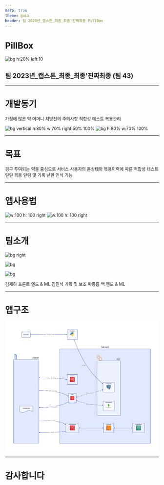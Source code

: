 ```yaml
---
marp: true
theme: gaia
header: 팀 2023년_캡스톤_최종_최종'진짜최종 PillBox
---
```

<!-- _header: "" -->

<!-- _footer: 박종흠 김재하 김진석  -->

# PillBox

![bg h:20% left:10](https://github.com/kookmin-sw/capstone-2023-43/blob/main/docs/images/PillBox%20icon.jpg?raw=true)

## 팀 2023년_캡스톤_최종_최종'진짜최종 (팀 43)

___

# 개발동기

가정에 많은 약
어머니 처방전의 주의사항
적합성 테스트
복용관리

![bg vertical h:80% w:70% right:50% 100%](https://github.com/kookmin-sw/capstone-2023-43/blob/main/docs/images/%EC%95%BD%EB%B4%89%ED%88%AC.jpg?raw=true)
![bg h:80% w:70% 100% ](https://github.com/kookmin-sw/capstone-2023-43/blob/main/docs/images/%EC%95%BD%EB%B0%95%EC%8A%A4.jpg?raw=true)
___

# 목표

경구 투여되는 약을 중심으로 서비스
사용자의 몸상태와 복용이력에 따른 적합성 테스트
일일 복용 알림 및 기록
낱알 인식 기능
___

# 앱사용법

<!-- 이미지를 한줄로 나열 하면 화면에서도 한줄로 나온다  -->
<!-- 이미지 개행하면 세로로 배열된다 -->

![w:100 h: 100 right](https://github.com/kookmin-sw/capstone-2023-43/blob/main/docs/images/%EB%B0%95%EC%A2%85%ED%9D%A0%EC%82%AC%EC%A7%84.jpg?raw=true)  ![w:100 h: 100 right](https://raw.githubusercontent.com/kookmin-sw/capstone-2023-43/main/docs/images/%EA%B9%80%EC%9E%AC%ED%95%98%EC%82%AC%EC%A7%84.jpg)

___

# 팀소개

![bg right](https://github.com/kookmin-sw/capstone-2023-43/blob/main/docs/images/%EA%B9%80%EC%9E%AC%ED%95%98%EC%82%AC%EC%A7%84.jpg?raw=true)

![bg](https://github.com/kookmin-sw/capstone-2023-43/blob/main/docs/images/%EA%B9%80%EC%A7%84%EC%84%9D%EC%82%AC%EC%A7%84.jpg?raw=true)

![bg](https://github.com/kookmin-sw/capstone-2023-43/blob/main/docs/images/%EB%B0%95%EC%A2%85%ED%9D%A0%EC%82%AC%EC%A7%84.jpg?raw=true)

김재하 프론트 엔드 & ML
김진석 기획 및 보조
박종흠 백 엔드 & ML
___

<!-- _backgroundColor: white -->

# 앱구조

![bg w:100%](https://github.com/kookmin-sw/capstone-2023-43/raw/main/docs/images/ServerAndClientDiagram.svg)

<!-- 서버리스 하게 작업을 진행 -->
<!-- 이후 얄약 낱알 인식 기능 추가 예정-->
<!-- 약학정보원 제공 공공데이터 약에 대한 정보 DB 삽입-->
<!-- 크롤러 작업도 함-->
___

<!-- _class: lead-->
# 감사합니다
